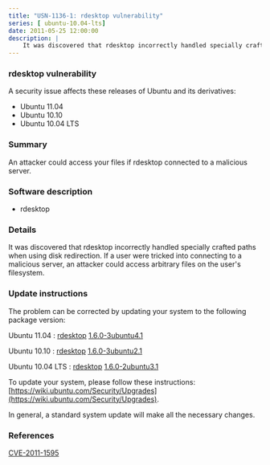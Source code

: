 ```yaml
---
title: "USN-1136-1: rdesktop vulnerability"
series: [ ubuntu-10.04-lts]
date: 2011-05-25 12:00:00
description: |
    It was discovered that rdesktop incorrectly handled specially crafted paths when using disk redirection. If a user were tricked into connecting to a malicious server, an attacker could access arbitrary files on the user&#39;s filesystem. 
--- 
```

 
### rdesktop vulnerability

A security issue affects these releases of Ubuntu and its derivatives:

* Ubuntu 11.04
* Ubuntu 10.10
* Ubuntu 10.04 LTS

### Summary

An attacker could access your files if rdesktop connected to a malicious server.

### Software description

* rdesktop 

### Details

It was discovered that rdesktop incorrectly handled specially crafted paths when using disk redirection. If a user were tricked into connecting to a malicious server, an attacker could access arbitrary files on the user&#39;s filesystem. 

### Update instructions

The problem can be corrected by updating your system to the following package version:

Ubuntu 11.04
 : [rdesktop](https://launchpad.net/ubuntu/+source/rdesktop) <span> [1.6.0-3ubuntu4.1](https://launchpad.net/ubuntu/+source/rdesktop/1.6.0-3ubuntu4.1) </span> 

Ubuntu 10.10
 : [rdesktop](https://launchpad.net/ubuntu/+source/rdesktop) <span> [1.6.0-3ubuntu2.1](https://launchpad.net/ubuntu/+source/rdesktop/1.6.0-3ubuntu2.1) </span> 

Ubuntu 10.04 LTS
 : [rdesktop](https://launchpad.net/ubuntu/+source/rdesktop) <span> [1.6.0-2ubuntu3.1](https://launchpad.net/ubuntu/+source/rdesktop/1.6.0-2ubuntu3.1) </span> 

To update your system, please follow these instructions: [https://wiki.ubuntu.com/Security/Upgrades](https://wiki.ubuntu.com/Security/Upgrades).

In general, a standard system update will make all the necessary changes. 

### References

 [CVE-2011-1595](http://people.ubuntu.com/~ubuntu-security/cve/CVE-2011-1595)
 
